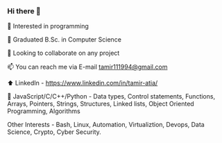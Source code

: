 ### Hi there 👋

👀 Interested in programming

🌱 Graduated B.Sc. in Computer Science

💞️ Looking to collaborate on any project

📫 You can reach me via E-mail tamir111994@gmail.com

⬆️ LinkedIn - https://www.linkedin.com/in/tamir-atia/

📝 JavaScript/C/C++/Python - Data types, Control statements, Functions, Arrays, Pointers, Strings, Structures, Linked lists, Object Oriented Programming, Algorithms

Other Interests - Bash, Linux, Automation, Virtualiztion, Devops, Data Science, Crypto, Cyber Security.

<!--
**TamirAtia/TamirAtia** is a ✨ _special_ ✨ repository because its `README.md` (this file) appears on your GitHub profile.


